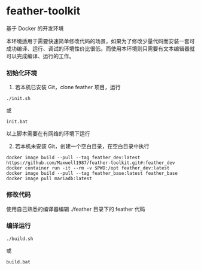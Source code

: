 # feather-toolkit
基于 Docker 的开发环境

本环境适用于需要快速简单修改代码的场景，如果为了修改少量代码而安装一套可成功编译、运行、调试的环境性价比很低。而使用本环境则只需要有文本编辑器就可以完成编译、运行的工作。

### 初始化环境
1. 若本机已安装 Git，clone feather 项目，运行
```
./init.sh
```
或
```
init.bat
```
以上脚本需要在有网络的环境下运行

2. 若本机未安装 Git，创建一个空白目录，在空白目录中执行
```
docker image build --pull --tag feather_dev:latest https://github.com/Maxwell1987/feather-toolkit.git#:feather_dev
docker container run -it --rm -v $PWD:/opt feather_dev:latest
docker image build --pull --tag feather_base:latest feather_base
docker image pull mariadb:latest
```

### 修改代码
使用自己熟悉的编译器编辑 ./feather 目录下的 feather 代码

### 编译运行
```
./build.sh
```
或
```
build.bat
```
